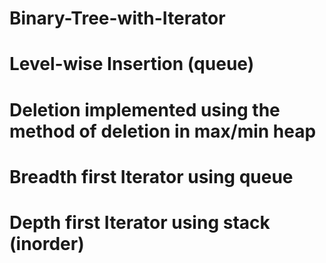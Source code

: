 # Binary-Tree-with-Iterator
# Level-wise Insertion (queue)
# Deletion implemented using the method of deletion in max/min heap
# Breadth first Iterator using queue
# Depth first Iterator using stack (inorder)
